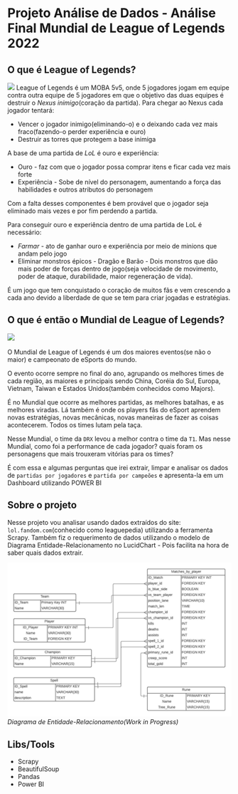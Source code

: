 # Projeto Análise de Dados - Análise Final Mundial de League of Legends 2022

## O que é League of Legends?
<img src="https://elchapuzasinformatico.com/wp-content/uploads/2021/11/League-of-Legends.jpeg">
League of Legends é um MOBA 5v5, onde 5 jogadores jogam em equipe contra outra equipe de 5 jogadores em que o objetivo das duas equipes é destruir o <em>Nexus inimigo</em>(coração da partida). Para chegar ao Nexus cada jogador tentará: 

* Vencer o jogador inimigo(eliminando-o) e o deixando cada vez mais fraco(fazendo-o perder experiência e ouro)
* Destruir as torres que protegem a base inimiga

A base de uma partida de <em>LoL</em> é ouro e experiência:
* Ouro - faz com que o jogador possa comprar itens e ficar cada vez mais forte
* Experiência - Sobe de nível do personagem, aumentando a força das habilidades e outros atributos do personagem

Com a falta desses componentes é bem provável que o jogador seja eliminado mais vezes e por fim perdendo a partida.

Para conseguir ouro e experiência dentro de uma partida de LoL é necessário:
* <em>Farmar</em> - ato de ganhar ouro e experiência por meio de minions que andam pelo jogo
* Eliminar monstros épicos - Dragão e Barão - Dois monstros que dão mais poder de forças dentro de jogo(seja velocidade de movimento, poder de ataque, durabilidade, maior regeneração de vida). 

É um jogo que tem conquistado o coração de muitos fãs e vem crescendo a cada ano devido a liberdade de que se tem para criar jogadas e estratégias.

## O que é então o Mundial de League of Legends?

<img src="https://s2.glbimg.com/sB_5iWkN7LJUJjb_6H9m8gw_7-o=/0x0:1600x900/984x0/smart/filters:strip_icc()/i.s3.glbimg.com/v1/AUTH_bc8228b6673f488aa253bbcb03c80ec5/internal_photos/bs/2022/V/v/hbqVgQQEmskuhAglnXgA/worlds-2022-thumb.jpg" />

O Mundial de League of Legends é um dos maiores eventos(se não o maior) e campeonato de eSports do mundo. 

O evento ocorre sempre no final do ano, agrupando os melhores times de cada região, as maiores e principais sendo China, Coréia do Sul, Europa, Vietnam, Taiwan e Estados Unidos(também conhecidos como Majors). 

É no Mundial que ocorre as melhores partidas, as melhores batalhas, e as melhores viradas. Lá também é onde os players fãs do eSport aprendem novas estratégias, novas mecânicas, novas maneiras de fazer as coisas acontecerem. Todos os times lutam pela taça.

Nesse Mundial, o time da `DRX` levou a melhor contra o time da `T1`. Mas nesse Mundial, como foi a performance de cada jogador? quais foram os personagens que mais trouxeram vitórias para os times? 

É com essa e algumas perguntas que irei extrair, limpar e analisar os dados de `partidas por jogadores` e `partida por campeões` e apresenta-la em um Dashboard utilizando POWER BI

## Sobre o projeto

Nesse projeto vou analisar usando dados extraídos do site: `lol.fandom.com`(conhecido como leaguepedia) utilizando a ferramenta Scrapy. Também fiz o requerimento de dados utilizando o modelo de Diagrama Entidade-Relacionamento no LucidChart - Pois facilita na hora de saber quais dados extrair. 

<img src="imagens/diagram_data_requirements_worlds_2022.jpeg" width="550" alt="Requerimento de dados"/><br>
<em>Diagrama de Entidade-Relacionamento(Work in Progress)</em>


## Libs/Tools
* Scrapy
* BeautifulSoup
* Pandas
* Power BI









